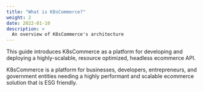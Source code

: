 ```yaml
---
title: "What is K8sCommerce?"
weight: 2
date: 2022-01-10
description: >
  An overview of K8sCommerce's architecture
---
```


This guide introduces K8sCommerce as a platform for developing and deploying a highly-scalable, resource optimized, headless ecommerce API.

K8sCommerce is a platform for businesses, developers, entrepreneurs, and government entities needing a highly performant and scalable ecommerce solution that is ESG friendly.

